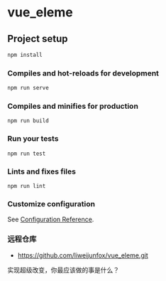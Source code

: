 # vue_eleme

## Project setup

```js
npm install
```

### Compiles and hot-reloads for development

```js
npm run serve
```

### Compiles and minifies for production
```
npm run build
```

### Run your tests
```
npm run test
```

### Lints and fixes files
```
npm run lint
```

### Customize configuration
See [Configuration Reference](https://cli.vuejs.org/config/).

### 远程仓库

* <https://github.com/liweijunfox/vue_eleme.git>

实现超级改变，你最应该做的事是什么？

